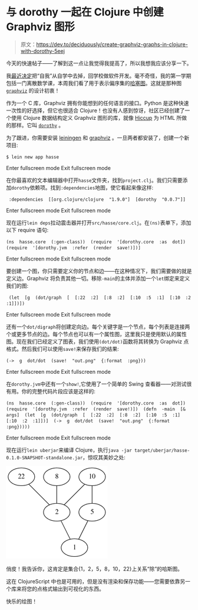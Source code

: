 # 与 dorothy 一起在 Clojure 中创建 Graphviz 图形

> 原文：<https://dev.to/deciduously/create-graphviz-graphs-in-clojure-with-dorothy-5eej>

今天的快速帖子——了解到这一点让我觉得我提高了，所以我想我应该分享一下。

我[最近决定](https://dev.to/deciduously/back-to-school-57fd)把“自我”从自学中去掉，回学校做软件开发。毫不奇怪，我的第一学期包括一门离散数学课，本周我们看了用于表示偏序集的[哈塞图](https://en.wikipedia.org/wiki/Hasse_diagram)。这就是那种图 [`graphviz`](https://graphviz.org/) 的设计初衷！

作为一个 C 库，Graphviz 拥有你能想到的任何语言的接口。Python 是这种快速一次性的好选择，但它也很适合 Clojure！也没有人感到惊讶，社区已经创建了一个使用 Clojure 数据结构定义 Graphviz 图形的库，就像 [Hiccup](https://github.com/weavejester/hiccup) 为 HTML 所做的那样。它叫 [`dorothy`](https://github.com/daveray/dorothy) 。

为了跟进，你需要安装 [leiningen](https://leiningen.org/) 和 [graphviz](https://graphviz.org/download/) 。一旦两者都安装了，创建一个新项目:

```
$ lein new app hasse 
```

Enter fullscreen mode Exit fullscreen mode

在你最喜欢的文本编辑器中打开`hasse`文件夹，找到`project.clj`。我们只需要添加`dorothy`依赖项。找到`:dependencies`地图，使它看起来像这样:

```
 :dependencies  [[org.clojure/clojure  "1.9.0"]  [dorothy  "0.0.7"]] 
```

Enter fullscreen mode Exit fullscreen mode

现在运行`lein deps`拉动震击器并打开`src/hasse/core.clj`。在`(ns)`表单下，添加以下 require 语句:

```
(ns  hasse.core  (:gen-class))  (require  '[dorothy.core  :as  dot])  (require  '[dorothy.jvm  :refer  (render  save!)])] 
```

Enter fullscreen mode Exit fullscreen mode

要创建一个图，你只需要定义你的节点和边——在这种情况下，我们需要做的就是定义边。Graphviz 将负责其他一切。移除`-main`的主体并添加一个`let`绑定来定义我们的图:

```
 (let  [g  (dot/graph  [  [:22  :2]  [:8  :2]  [:10  :5  :1]  [:10  :2  :1]])]) 
```

Enter fullscreen mode Exit fullscreen mode

还有一个`dot/digraph`将创建定向边。每个关键字是一个节点，每个列表是连接两个或更多节点的边。每个节点也可以有一个属性图，这里我只是使用默认的属性图。现在我们已经定义了图表，我们使用`(dot/dot)`函数将其转换为 Graphviz 点格式。然后我们可以使用`save!`来保存我们的结果:

```
(->  g  dot/dot  (save!  "out.png"  {:format  :png})) 
```

Enter fullscreen mode Exit fullscreen mode

在`dorothy.jvm`中还有一个`show!`,它使用了一个简单的 Swing 查看器——对测试很有用。你的完整代码片段应该是这样的:

```
(ns  hasse.core  (:gen-class))  (require  '[dorothy.core  :as  dot])  (require  '[dorothy.jvm  :refer  (render  save!)])  (defn  -main  [&  args]  (let  [g  (dot/graph  [  [:22  :2]  [:8  :2]  [:10  :5  :1]  [:10  :2  :1]])]  (->  g  dot/dot  (save!  "out.png"  {:format  :png})))) 
```

Enter fullscreen mode Exit fullscreen mode

现在运行`lein uberjar`来编译 Clojure，执行`java -jar target/uberjar/hasse-0.1.0-SNAPSHOT-standalone.jar`，惊叹其美妙之处:

[![graph](img/1520f4adc7843f69a0c94382ac4896c6.png)](https://res.cloudinary.com/practicaldev/image/fetch/s--bNX_Y3t9--/c_limit%2Cf_auto%2Cfl_progressive%2Cq_auto%2Cw_880/https://i.imgur.com/b7yQAMB.png)

俏皮！我告诉你，这肯定是集合{1，2，5，8，10，22}上关系“除”的哈斯图。

这在 ClojureScript 中也是可用的，但是没有渲染和保存功能——您需要依靠另一个库来将您的点格式输出到可视化的东西。

快乐的绘图！